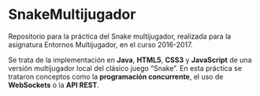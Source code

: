 # SnakeMultijugador
Repositorio para la práctica del Snake multijugador, realizada para la asignatura Entornos Multijugador, en el curso 2016-2017.

Se trata de la implementación en **Java**, **HTML5**, **CSS3** y **JavaScript** de una versión multijugador local del clásico juego “Snake”. En esta práctica se trataron conceptos como la **programación concurrente**, el uso de **WebSockets** o la **API REST**.


